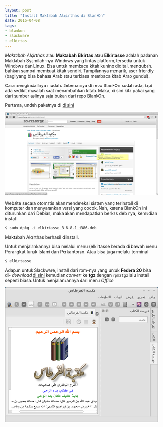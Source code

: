 ```yaml
---
layout: post
title: "Install Maktabah Alqirthas di BlankOn"
date: 2015-04-08
tags:
- blankon
- slackware
- elkirtas
---
```


*Maktabah Alqirthas* atau **Maktabah Elkirtas** atau **Elkirtasse** adalah padanan Maktabah Syamilah-nya Windows yang lintas platform, tersedia untuk Windows dan Linux. Bisa untuk membaca kitab kuning digital, mengubah, bahkan sampai membuat kitab sendiri. Tampilannya menarik, user friendly (bagi yang bisa bahasa Arab atau terbiasa membaca kitab Arab gundul).

Cara menginstallnya mudah. Sebenarnya di repo BlankOn sudah ada, tapi ada sedikit masalah saat menambahkan kitab. Maka, di sini kita pakai yang dari sumber aslinya saja bukan dari repo BlankOn.

Pertama, unduh paketnya di [di sini](http://sourceforge.net/projects/elkirtasse)

![](/gambar/elkirtasse-1-download.png)

Website secara otomatis akan mendeteksi sistem yang terinstall di komputer dan menyarankan versi yang cocok. Nah, karena BlankOn ini diturunkan dari Debian, maka akan mendapatkan berkas deb nya, kemudian install

```
$ sudo dpkg -i elkirtasse_3.6.8-1_i386.deb
```

Maktabah Alqirthas berhasil diinstall.

Untuk menjalankannya bisa melalui menu (elkirtasse berada di bawah menu Perangkat lunak Islami dan Perkantoran. Atau bisa juga melalui terminal

```
$ elkirtasse
```

Adapun untuk Slackware, install dari rpm-nya yang untuk **Fedora 20** bisa di- _download_ [di sini](https://sourceforge.net/projects/elkirtasse/files/elkirtasse_3.6.8/Fedora_20/) kemudian _convert_ ke **tgz** dengan <code>rpm2tgz</code> lalu install seperti biasa. Untuk menjalankannya dari menu _Office_.

![](/gambar/elkirtasse-2-home.png)
